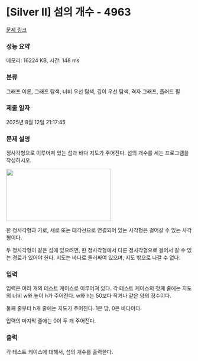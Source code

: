 # [Silver II] 섬의 개수 - 4963 

[문제 링크](https://www.acmicpc.net/problem/4963) 

### 성능 요약

메모리: 16224 KB, 시간: 148 ms

### 분류

그래프 이론, 그래프 탐색, 너비 우선 탐색, 깊이 우선 탐색, 격자 그래프, 플러드 필

### 제출 일자

2025년 8월 12일 21:17:45

### 문제 설명

<p>정사각형으로 이루어져 있는 섬과 바다 지도가 주어진다. 섬의 개수를 세는 프로그램을 작성하시오.</p>

<p><img alt="" src="https://www.acmicpc.net/upload/images/island.png" style="width: 283px; height: 141px;"></p>

<p>한 정사각형과 가로, 세로 또는 대각선으로 연결되어 있는 사각형은 걸어갈 수 있는 사각형이다. </p>

<p>두 정사각형이 같은 섬에 있으려면, 한 정사각형에서 다른 정사각형으로 걸어서 갈 수 있는 경로가 있어야 한다. 지도는 바다로 둘러싸여 있으며, 지도 밖으로 나갈 수 없다.</p>

### 입력 

 <p>입력은 여러 개의 테스트 케이스로 이루어져 있다. 각 테스트 케이스의 첫째 줄에는 지도의 너비 w와 높이 h가 주어진다. w와 h는 50보다 작거나 같은 양의 정수이다.</p>

<p>둘째 줄부터 h개 줄에는 지도가 주어진다. 1은 땅, 0은 바다이다.</p>

<p>입력의 마지막 줄에는 0이 두 개 주어진다.</p>

### 출력 

 <p>각 테스트 케이스에 대해서, 섬의 개수를 출력한다.</p>

